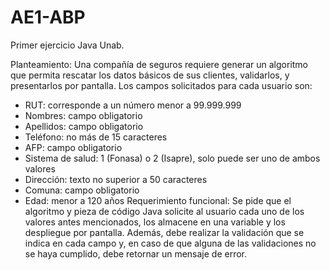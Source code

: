 # AE1-ABP
Primer ejercicio Java Unab. 

Planteamiento:
Una compañía de seguros requiere generar un algoritmo que permita rescatar los datos básicos de
sus clientes, validarlos, y presentarlos por pantalla.
Los campos solicitados para cada usuario son:
- RUT: corresponde a un número menor a 99.999.999
- Nombres: campo obligatorio
- Apellidos: campo obligatorio
- Teléfono: no más de 15 caracteres
- AFP: campo obligatorio
- Sistema de salud: 1 (Fonasa) o 2 (Isapre), solo puede ser uno de ambos valores
- Dirección: texto no superior a 50 caracteres
- Comuna: campo obligatorio
- Edad: menor a 120 años
Requerimiento funcional:
Se pide que el algoritmo y pieza de código Java solicite al usuario cada uno de los valores antes
mencionados, los almacene en una variable y los despliegue por pantalla. Además, debe realizar la
validación que se indica en cada campo y, en caso de que alguna de las validaciones no se haya
cumplido, debe retornar un mensaje de error.
